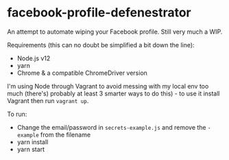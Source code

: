 # facebook-profile-defenestrator

An attempt to automate wiping your Facebook profile. Still very much a WIP.

Requirements (this can no doubt be simplified a bit down the line):

- Node.js v12
- yarn
- Chrome & a compatible ChromeDriver version

I'm using Node through Vagrant to avoid messing with my local env too much
(there's) probably at least 3 smarter ways to do this) - to use it install
Vagrant then run `vagrant up`.

To run:

- Change the email/password in `secrets-example.js` and remove the `-example`
  from the filename
- yarn install
- yarn start

